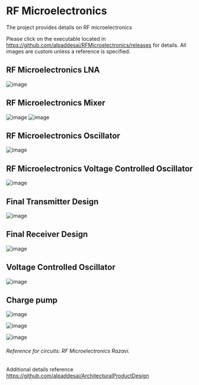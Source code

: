 # RF Microelectronics

The project provides details on RF microelectronics

Please click on the executable located in https://github.com/alpaddesai/RFMicroelectronics/releases for details. All images are custom unless a reference is specified.

## RF Microelectronics LNA
![image](RFMicroelectronics1.png)

## RF Microelectronics Mixer
![image](RFMicroelectronicsII.png)
![image](RFMicroelectronicsIII.png)

## RF Microelectronics Oscillator
![image](RFMicroelectronicsV.png)

## RF Microelectronics Voltage Controlled Oscillator
![image](RFMicroelectronics_VCO.png)

## Final Transmitter Design 
![image](FinalTxDesign.png)

## Final Receiver Design
![image](FinalRxDesign.png)

## Voltage Controlled Oscillator
![image](VoltageControlledOscillator.png)

## Charge pump
![image](ChargePump.png)

![image](USCopyrightCertificate.png)

![image](Ethics.jpg)

###### Reference for circuits: RF Microelectronics Razavi.

Additional details reference https://github.com/alpaddesai/ArchitecturalProductDesign
